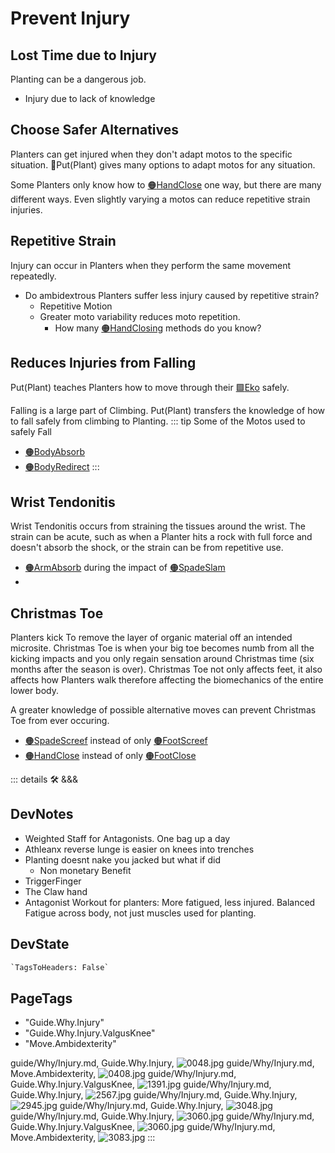 # Prevent Injury

## Lost Time due to Injury

Planting can be a dangerous job.

- Injury due to lack of knowledge

## Choose Safer Alternatives

Planters can get injured when they don't adapt motos to the specific situation. 🔷<beta>Put(<eko>Plant</eko>)</beta> gives many options to adapt motos for any situation.

Some Planters only know how to [🟠<move>HandClose</move>](/encyclopedia/Move/HandMoto/HandClose) one way, but there are many different ways. Even slightly varying a motos can reduce repetitive strain injuries.

## Repetitive Strain

Injury can occur in Planters when they perform the same movement repeatedly.

- Do ambidextrous Planters suffer less injury caused by repetitive strain?
    - Repetitive Motion
    - Greater moto variability reduces moto repetition.
        - How many [🟠<move>HandClosing</move>](/encyclopedia/Move/HandMoto/HandClose)  methods do you know?

## Reduces Injuries from Falling

Put(Plant) teaches Planters how to move through their [🟩<eko>Eko</eko>](/encyclopedia/Eko/EcoOverview) safely.

Falling is a large part of Climbing. Put(Plant) transfers the knowledge of how to fall safely from climbing to Planting.
::: tip Some of the Motos used to safely Fall

- [🟠<move>BodyAbsorb</move>](/encyclopedia/Move/BodyMoto/BodyAbsorb)
- [🟠<move>BodyRedirect</move>](/encyclopedia/Move/BodyMoto/BodyRedirect)
:::

## Wrist Tendonitis

Wrist Tendonitis occurs from straining the tissues around the wrist. The strain can be acute, such as when a Planter hits a rock with full force and doesn't absorb the shock, or the strain can be from repetitive use.

- [🟠<move>ArmAbsorb</move>](/encyclopedia/Move/ArmMoto/ArmAbsorb) during the impact of [🟠<move>SpadeSlam</move>](/encyclopedia/Move/ToolMoto/Spade/SpadeSlam)
-

## Christmas Toe

Planters kick To remove the layer of organic material off an intended microsite. Christmas Toe is when your big toe becomes numb from all the kicking impacts and you only regain sensation around Christmas time (six months after the season is over). Christmas Toe not only affects feet, it also affects how Planters walk therefore affecting the biomechanics of the entire lower body.

A greater knowledge of possible alternative moves can prevent Christmas Toe from ever occuring.

- [🟠<move>SpadeScreef</move>](/encyclopedia/ToolMoto/SpadeMoto/SpadeScreef) instead of only [🟠<move>FootScreef</move>](/encyclopedia/Move/FootMoto/FootScreef)
- [🟠<move>HandClose</move>](/encyclopedia/Move/HandMoto/HandClose) instead of only [🟠<move>FootClose</move>](/encyclopedia/Move/FootMoto/FootClose)

::: details 🛠 <dev>&&&</dev>

## DevNotes

- Weighted Staff for Antagonists. One bag up a day
- Athleanx  reverse lunge is easier on knees into trenches
- Planting doesnt nake you jacked but what if did
    - Non monetary Benefit
- TriggerFinger
- The Claw hand
- Antagonist Workout for planters: More fatigued, less injured. Balanced Fatigue across body, not just muscles used for planting.

## DevState

```py
`TagsToHeaders: False`
```

<h2>PageTags</h2>

- "Guide.Why.Injury"
- "Guide.Why.Injury.ValgusKnee"
- "Move.Ambidexterity"

guide/Why/Injury.md, <dev>Guide.Why.Injury</dev>, ![0048.jpg](/PaperPhoto/0048.jpg)
guide/Why/Injury.md, <dev>Move.Ambidexterity</dev>, ![0408.jpg](/PaperPhoto/0408.jpg)
guide/Why/Injury.md, <dev>Guide.Why.Injury.ValgusKnee</dev>, ![1391.jpg](/PaperPhoto/1391.jpg)
guide/Why/Injury.md, <dev>Guide.Why.Injury</dev>, ![2567.jpg](/PaperPhoto/2567.jpg)
guide/Why/Injury.md, <dev>Guide.Why.Injury</dev>, ![2945.jpg](/PaperPhoto/2945.jpg)
guide/Why/Injury.md, <dev>Guide.Why.Injury</dev>, ![3048.jpg](/PaperPhoto/3048.jpg)
guide/Why/Injury.md, <dev>Guide.Why.Injury</dev>, ![3060.jpg](/PaperPhoto/3060.jpg)
guide/Why/Injury.md, <dev>Guide.Why.Injury.ValgusKnee</dev>, ![3060.jpg](/PaperPhoto/3060.jpg)
guide/Why/Injury.md, <dev>Move.Ambidexterity</dev>, ![3083.jpg](/PaperPhoto/3083.jpg)
:::
